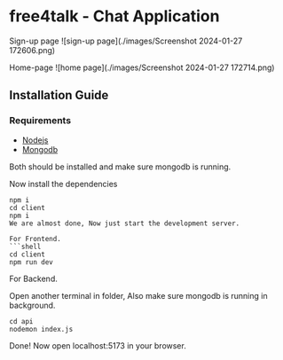 # free4talk - Chat Application 

Sign-up page
![sign-up page](./images/Screenshot 2024-01-27 172606.png)


Home-page
![home page](./images/Screenshot 2024-01-27 172714.png)

## Installation Guide

### Requirements
- [Nodejs](https://nodejs.org/en/download)
- [Mongodb](https://www.mongodb.com/docs/manual/administration/install-community/)

Both should be installed and make sure mongodb is running.



Now install the dependencies
```shell
npm i 
cd client
npm i
We are almost done, Now just start the development server.

For Frontend.
```shell
cd client
npm run dev
```
For Backend.

Open another terminal in folder, Also make sure mongodb is running in background.
```shell
cd api
nodemon index.js
```

Done! Now open localhost:5173 in your browser.
